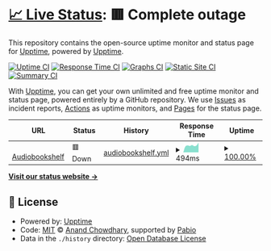 # [📈 Live Status](https://upptime.github.io/upptime): <!--live status--> **🟥 Complete outage**

This repository contains the open-source uptime monitor and status page for [Upptime](https://upptime.js.org), powered by [Upptime](https://github.com/upptime/upptime).

[![Uptime CI](https://github.com/YamenSharaf/upptime/workflows/Uptime%20CI/badge.svg)](https://github.com/YamenSharaf/upptime/actions?query=workflow%3A%22Uptime+CI%22)
[![Response Time CI](https://github.com/YamenSharaf/upptime/workflows/Response%20Time%20CI/badge.svg)](https://github.com/YamenSharaf/upptime/actions?query=workflow%3A%22Response+Time+CI%22)
[![Graphs CI](https://github.com/YamenSharaf/upptime/workflows/Graphs%20CI/badge.svg)](https://github.com/YamenSharaf/upptime/actions?query=workflow%3A%22Graphs+CI%22)
[![Static Site CI](https://github.com/YamenSharaf/upptime/workflows/Static%20Site%20CI/badge.svg)](https://github.com/YamenSharaf/upptime/actions?query=workflow%3A%22Static+Site+CI%22)
[![Summary CI](https://github.com/YamenSharaf/upptime/workflows/Summary%20CI/badge.svg)](https://github.com/YamenSharaf/upptime/actions?query=workflow%3A%22Summary+CI%22)

With [Upptime](https://upptime.js.org), you can get your own unlimited and free uptime monitor and status page, powered entirely by a GitHub repository. We use [Issues](https://github.com/upptime/upptime/issues) as incident reports, [Actions](https://github.com/YamenSharaf/upptime/actions) as uptime monitors, and [Pages](https://upptime.github.io/upptime) for the status page.

<!--start: status pages-->
<!-- This summary is generated by Upptime (https://github.com/upptime/upptime) -->
<!-- Do not edit this manually, your changes will be overwritten -->
<!-- prettier-ignore -->
| URL | Status | History | Response Time | Uptime |
| --- | ------ | ------- | ------------- | ------ |
| <img alt="" src="https://icons.duckduckgo.com/ip3/audiobooks.yamen.app.ico" height="13"> [Audiobookshelf](https://audiobooks.yamen.app) | 🟥 Down | [audiobookshelf.yml](https://github.com/YamenSharaf/upptime/commits/HEAD/history/audiobookshelf.yml) | <details><summary><img alt="Response time graph" src="./graphs/audiobookshelf/response-time-week.png" height="20"> 494ms</summary><br><a href="https://YamenSharaf.github.io/upptime/history/audiobookshelf"><img alt="Response time 559" src="https://img.shields.io/endpoint?url=https%3A%2F%2Fraw.githubusercontent.com%2FYamenSharaf%2Fupptime%2FHEAD%2Fapi%2Faudiobookshelf%2Fresponse-time.json"></a><br><a href="https://YamenSharaf.github.io/upptime/history/audiobookshelf"><img alt="24-hour response time 443" src="https://img.shields.io/endpoint?url=https%3A%2F%2Fraw.githubusercontent.com%2FYamenSharaf%2Fupptime%2FHEAD%2Fapi%2Faudiobookshelf%2Fresponse-time-day.json"></a><br><a href="https://YamenSharaf.github.io/upptime/history/audiobookshelf"><img alt="7-day response time 494" src="https://img.shields.io/endpoint?url=https%3A%2F%2Fraw.githubusercontent.com%2FYamenSharaf%2Fupptime%2FHEAD%2Fapi%2Faudiobookshelf%2Fresponse-time-week.json"></a><br><a href="https://YamenSharaf.github.io/upptime/history/audiobookshelf"><img alt="30-day response time 559" src="https://img.shields.io/endpoint?url=https%3A%2F%2Fraw.githubusercontent.com%2FYamenSharaf%2Fupptime%2FHEAD%2Fapi%2Faudiobookshelf%2Fresponse-time-month.json"></a><br><a href="https://YamenSharaf.github.io/upptime/history/audiobookshelf"><img alt="1-year response time 559" src="https://img.shields.io/endpoint?url=https%3A%2F%2Fraw.githubusercontent.com%2FYamenSharaf%2Fupptime%2FHEAD%2Fapi%2Faudiobookshelf%2Fresponse-time-year.json"></a></details> | <details><summary><a href="https://YamenSharaf.github.io/upptime/history/audiobookshelf">100.00%</a></summary><a href="https://YamenSharaf.github.io/upptime/history/audiobookshelf"><img alt="All-time uptime 100.00%" src="https://img.shields.io/endpoint?url=https%3A%2F%2Fraw.githubusercontent.com%2FYamenSharaf%2Fupptime%2FHEAD%2Fapi%2Faudiobookshelf%2Fuptime.json"></a><br><a href="https://YamenSharaf.github.io/upptime/history/audiobookshelf"><img alt="24-hour uptime 100.00%" src="https://img.shields.io/endpoint?url=https%3A%2F%2Fraw.githubusercontent.com%2FYamenSharaf%2Fupptime%2FHEAD%2Fapi%2Faudiobookshelf%2Fuptime-day.json"></a><br><a href="https://YamenSharaf.github.io/upptime/history/audiobookshelf"><img alt="7-day uptime 100.00%" src="https://img.shields.io/endpoint?url=https%3A%2F%2Fraw.githubusercontent.com%2FYamenSharaf%2Fupptime%2FHEAD%2Fapi%2Faudiobookshelf%2Fuptime-week.json"></a><br><a href="https://YamenSharaf.github.io/upptime/history/audiobookshelf"><img alt="30-day uptime 100.00%" src="https://img.shields.io/endpoint?url=https%3A%2F%2Fraw.githubusercontent.com%2FYamenSharaf%2Fupptime%2FHEAD%2Fapi%2Faudiobookshelf%2Fuptime-month.json"></a><br><a href="https://YamenSharaf.github.io/upptime/history/audiobookshelf"><img alt="1-year uptime 100.00%" src="https://img.shields.io/endpoint?url=https%3A%2F%2Fraw.githubusercontent.com%2FYamenSharaf%2Fupptime%2FHEAD%2Fapi%2Faudiobookshelf%2Fuptime-year.json"></a></details>

<!--end: status pages-->

[**Visit our status website →**](https://upptime.github.io/upptime)

## 📄 License

- Powered by: [Upptime](https://github.com/upptime/upptime)
- Code: [MIT](./LICENSE) © [Anand Chowdhary](https://anandchowdhary.com), supported by [Pabio](https://pabio.com)
- Data in the `./history` directory: [Open Database License](https://opendatacommons.org/licenses/odbl/1-0/)
